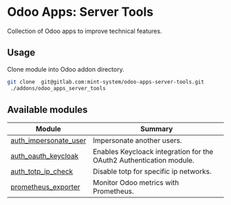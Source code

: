 # Odoo Apps: Server Tools

Collection of Odoo apps to improve technical features.

## Usage

Clone module into Odoo addon directory.

```bash
git clone  git@gitlab.com:mint-system/odoo-apps-server-tools.git
 ./addons/odoo_apps_server_tools
```

## Available modules

| Module | Summary |
| --- | --- |
| [auth_impersonate_user](auth_impersonate_user) |         Impersonate another users. |
| [auth_oauth_keycloak](auth_oauth_keycloak) |         Enables Keycloack integration for the OAuth2 Authentication module. |
| [auth_totp_ip_check](auth_totp_ip_check) |         Disable totp for specific ip networks. |
| [prometheus_exporter](prometheus_exporter) |         Monitor Odoo metrics with Prometheus. |
